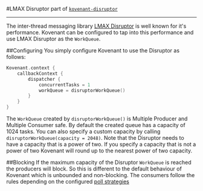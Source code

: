 #LMAX Disruptor
part of [`kovenant-disruptor`](../index.md#artifacts)

---
The inter-thread messaging library [LMAX Disruptor](https://lmax-exchange.github.io/disruptor/) is well known for 
it's performance. Kovenant can be configured to tap into this performance and use LMAX Disruptor as the `WorkQueue`.

##Configuring
You simply configure Kovenant to use the Disruptor as follows:
```kt
Kovenant.context {
    callbackContext {
        dispatcher {
            concurrentTasks = 1
            workQueue = disruptorWorkQueue()
        }
    }
}
```

The `WorkQueue` created by `disruptorWorkQueue()` is Multiple Producer and Multiple Consumer safe. By default the 
created queue has a capacity of 1024 tasks. You can also specify a custom capacity by calling 
`disruptorWorkQueue(capacity = 2048)`. Note that the Disruptor needs to have a capacity that is a power of two. If you
specify a capacity that is not a power of two Kovenant will round up to the nearest power of two capacity. 

##Blocking 
If the maximum capacity of the Disruptor `WorkQueue` is reached the producers will block. So this is different to
the default behaviour of Kovenant which is unbounded and non-blocking. The consumers follow the rules depending
on the configured [poll strategies](../api/core_usage.md#buildDispatcher)